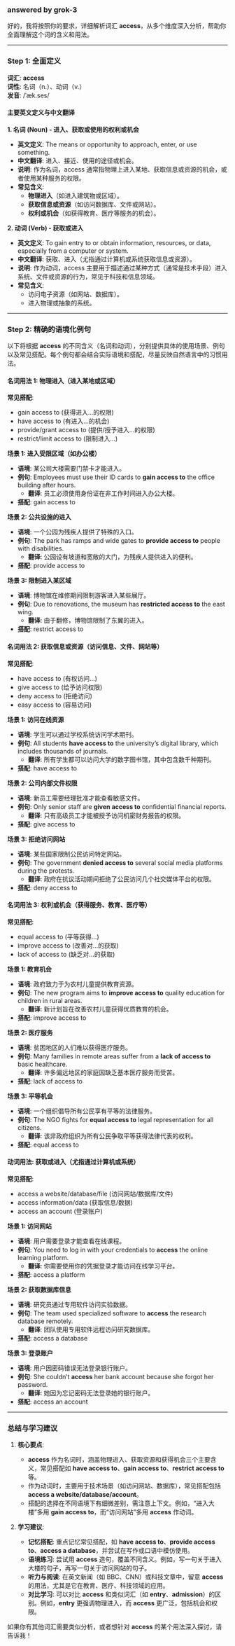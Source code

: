 ### answered by grok-3
好的，我将按照你的要求，详细解析词汇 **access**，从多个维度深入分析，帮助你全面理解这个词的含义和用法。

---

### Step 1: 全面定义

**词汇**: **access**  
**词性**: 名词（n.）、动词（v.）  
**发音**: /ˈæk.ses/

#### 主要英文定义与中文翻译

**1. 名词 (Noun) - 进入、获取或使用的权利或机会**  
- **英文定义**: The means or opportunity to approach, enter, or use something.  
- **中文翻译**: 进入、接近、使用的途径或机会。  
- **说明**: 作为名词，access 通常指物理上进入某地、获取信息或资源的机会，或者使用某种服务的权限。  
- **常见含义**:  
  - **物理进入**（如进入建筑物或区域）。  
  - **获取信息或资源**（如访问数据库、文件或网站）。  
  - **权利或机会**（如获得教育、医疗等服务的机会）。

**2. 动词 (Verb) - 获取或进入**  
- **英文定义**: To gain entry to or obtain information, resources, or data, especially from a computer or system.  
- **中文翻译**: 获取、进入（尤指通过计算机或系统获取信息或资源）。  
- **说明**: 作为动词，access 主要用于描述通过某种方式（通常是技术手段）进入系统、文件或资源的行为，常见于科技和信息领域。  
- **常见含义**:  
  - 访问电子资源（如网站、数据库）。  
  - 进入物理或抽象的系统。

---

### Step 2: 精确的语境化例句

以下将根据 **access** 的不同含义（名词和动词），分别提供具体的使用场景、例句以及常见搭配。每个例句都会结合实际语境和搭配，尽量反映自然语言中的习惯用法。

#### 名词用法 1: 物理进入（进入某地或区域）
**常见搭配**:  
- gain access to (获得进入…的权限)  
- have access to (有进入…的机会)  
- provide/grant access to (提供/授予进入…的权限)  
- restrict/limit access to (限制进入…)  

**场景 1: 进入受限区域（如办公楼）**  
- **语境**: 某公司大楼需要门禁卡才能进入。  
- **例句**: Employees must use their ID cards to **gain access to** the office building after hours.  
  - **翻译**: 员工必须使用身份证在非工作时间进入办公大楼。  
- **搭配**: gain access to  

**场景 2: 公共设施的进入**  
- **语境**: 一个公园为残疾人提供了特殊的入口。  
- **例句**: The park has ramps and wide gates to **provide access to** people with disabilities.  
  - **翻译**: 公园设有坡道和宽敞的大门，为残疾人提供进入的便利。  
- **搭配**: provide access to  

**场景 3: 限制进入某区域**  
- **语境**: 博物馆在维修期间限制游客进入某些展厅。  
- **例句**: Due to renovations, the museum has **restricted access to** the east wing.  
  - **翻译**: 由于翻修，博物馆限制了东翼的进入。  
- **搭配**: restrict access to  

#### 名词用法 2: 获取信息或资源（访问信息、文件、网站等）
**常见搭配**:  
- have access to (有权访问…)  
- give access to (给予访问权限)  
- deny access to (拒绝访问)  
- easy access to (容易访问)  

**场景 1: 访问在线资源**  
- **语境**: 学生可以通过学校系统访问学术期刊。  
- **例句**: All students **have access to** the university’s digital library, which includes thousands of journals.  
  - **翻译**: 所有学生都可以访问大学的数字图书馆，其中包含数千种期刊。  
- **搭配**: have access to  

**场景 2: 公司内部文件权限**  
- **语境**: 新员工需要经理批准才能查看敏感文件。  
- **例句**: Only senior staff are **given access to** confidential financial reports.  
  - **翻译**: 只有高级员工才能被授予访问机密财务报告的权限。  
- **搭配**: give access to  

**场景 3: 拒绝访问网站**  
- **语境**: 某些国家限制公民访问特定网站。  
- **例句**: The government **denied access to** several social media platforms during the protests.  
  - **翻译**: 政府在抗议活动期间拒绝了公民访问几个社交媒体平台的权限。  
- **搭配**: deny access to  

#### 名词用法 3: 权利或机会（获得服务、教育、医疗等）
**常见搭配**:  
- equal access to (平等获得…)  
- improve access to (改善对…的获取)  
- lack of access to (缺乏对…的获取)  

**场景 1: 教育机会**  
- **语境**: 政府致力于为农村儿童提供教育资源。  
- **例句**: The new program aims to **improve access to** quality education for children in rural areas.  
  - **翻译**: 新计划旨在改善农村儿童获得优质教育的机会。  
- **搭配**: improve access to  

**场景 2: 医疗服务**  
- **语境**: 贫困地区的人们难以获得医疗服务。  
- **例句**: Many families in remote areas suffer from a **lack of access to** basic healthcare.  
  - **翻译**: 许多偏远地区的家庭因缺乏基本医疗服务而受苦。  
- **搭配**: lack of access to  

**场景 3: 平等机会**  
- **语境**: 一个组织倡导所有公民享有平等的法律服务。  
- **例句**: The NGO fights for **equal access to** legal representation for all citizens.  
  - **翻译**: 该非政府组织为所有公民争取平等获得法律代表的权利。  
- **搭配**: equal access to  

#### 动词用法: 获取或进入（尤指通过计算机或系统）
**常见搭配**:  
- access a website/database/file (访问网站/数据库/文件)  
- access information/data (获取信息/数据)  
- access an account (登录账户)  

**场景 1: 访问网站**  
- **语境**: 用户需要登录才能查看在线课程。  
- **例句**: You need to log in with your credentials to **access** the online learning platform.  
  - **翻译**: 你需要使用你的凭据登录才能访问在线学习平台。  
- **搭配**: access a platform  

**场景 2: 获取数据库信息**  
- **语境**: 研究员通过专用软件访问实验数据。  
- **例句**: The team used specialized software to **access** the research database remotely.  
  - **翻译**: 团队使用专用软件远程访问研究数据库。  
- **搭配**: access a database  

**场景 3: 登录账户**  
- **语境**: 用户因密码错误无法登录银行账户。  
- **例句**: She couldn’t **access** her bank account because she forgot her password.  
  - **翻译**: 她因为忘记密码无法登录她的银行账户。  
- **搭配**: access an account  

---

### 总结与学习建议

1. **核心要点**:
   - **access** 作为名词时，涵盖物理进入、获取资源和获得机会三个主要含义，常见搭配如 **have access to**、**gain access to**、**restrict access to** 等。
   - 作为动词时，主要用于技术场景（如访问网站、数据库），常见搭配包括 **access a website/database/account**。
   - 搭配的选择在不同语境下有细微差别，需注意上下文。例如，“进入大楼”多用 **gain access to**，而“访问网站”多用 **access** 作动词。

2. **学习建议**:
   - **记忆搭配**: 重点记忆常见搭配，如 **have access to**、**provide access to**、**access a database**，并尝试在写作或口语中模仿使用。
   - **语境练习**: 尝试用 **access** 造句，覆盖不同含义。例如，写一句关于进入大楼的句子，再写一句关于访问网站的句子。
   - **听力与阅读**: 在英文新闻（如 BBC、CNN）或科技文章中，留意 **access** 的用法，尤其是它在教育、医疗、科技领域的应用。
   - **对比学习**: 可以对比 **access** 和类似词汇（如 **entry**、**admission**）的区别。例如，**entry** 更强调物理进入，而 **access** 更广泛，包括机会和权限。

如果你有其他词汇需要类似分析，或者想针对 **access** 的某个用法深入探讨，请告诉我！